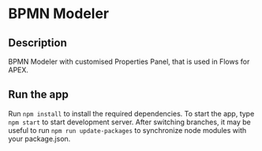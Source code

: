 # BPMN Modeler

## Description

BPMN Modeler with customised Properties Panel, that is used in Flows for APEX.

## Run the app

Run ``npm install`` to install the required dependencies. 
To start the app, type ``npm start`` to start development server. After switching branches, it may be useful to run ``npm run update-packages`` to synchronize node modules with your package.json.
